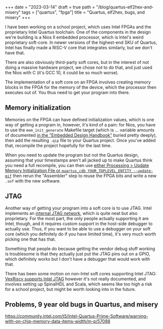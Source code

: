 +++
date = "2023-03-14"
draft = true
path = "/blog/quartus-elf2hex-and-misery"
tags = ["quartus", "fpga"]
title = "Quartus, elf2hex, bugs, and misery"
+++

I have been working on a school project, which uses Intel FPGAs and the
proprietary Intel Quartus toolchain. One of the components in the design we're
building is a Nios II embedded processor, which is Intel's weird proprietary
soft-core. In newer versions of the highest-end SKU of Quartus, Intel has
finally made a RISC-V core that integrates similarly, but we don't have that.

There are also obviously third-party soft cores, but in the interest of not
doing a massive hardware project, we chose not to do that, and just used the
Nios with C (it's GCC 10, it could be so much worse).

The implementation of a soft core on an FPGA involves creating memory blocks in
the FPGA for the memory of the device, which the processor then executes out
of. You thus need to get your program into there.

## Memory initialization

Memories on the FPGA can have defined initialization values, which is one way
of getting a program in, however, it's kind of a pain: for Nios, you have to
use the `mem_init_generate` Makefile target (which is ... variable amounts of
documented [in the "Embedded Design Handbook"][edh] buried pretty deeply), then
add the resulting `.qip` file to your Quartus project. Once you've added that,
recompile the project hopefully for the last time.

When you need to update the program but not the Quartus design, assuming that
your timestamps aren't all jacked up to make Quartus think you need a full
recompile, you can then use [either Processing > Update Memory Initialization
File or `quartus_cdb YOUR_TOPLEVEL_ENTITY --update-mif`][ram-init-hack] then
rerun the "Assembler" step to reuse the FPGA bits and write a new `.sof` with
the new software.

[ram-init-hack]: https://tomverbeure.github.io/2021/04/25/Intel-FPGA-RAM-Bitstream-Patching.html

[edh]: https://www.intel.com/content/www/us/en/docs/programmable/683689/current/introduction-28202.html

## JTAG

Another way of getting your program into a soft core is to use JTAG. Intel
implements an [internal JTAG network][intel-jtag], which is quite neat but also
proprietary. For the most part, the only people actually supporting it are
Intel, though, and it requires custom support in the host-side debugger to
actually use. Thus, if you want to be able to use a debugger on your soft core
(which you definitely do if you have limited time), it's very much worth
picking one that has that.

Something that people do because getting the vendor debug stuff working is
troublesome is that they actually just put the JTAG pins out on a GPIO, which
definitely works but I don't have a debugger that would work with that.

There has been some motion on non-Intel soft cores supporting Intel JTAG:
[VexRiscv supports Intel JTAG][vexriscv-jtag] however it's not really
documented, and involves setting up SpinalHDL and Scala, which seems like too
high a risk for a school project, but might be worth looking into in the
future.

[intel-jtag]: https://tomverbeure.github.io/2021/10/30/Intel-JTAG-Primitive.html
[vexriscv-jtag]: https://github.com/SpinalHDL/VexRiscv/pull/276

## Problems, 9 year old bugs in Quartus, and misery

https://community.intel.com/t5/Intel-Quartus-Prime-Software/warning-with-on-chip-memory-data-items-width/m-p/57088

